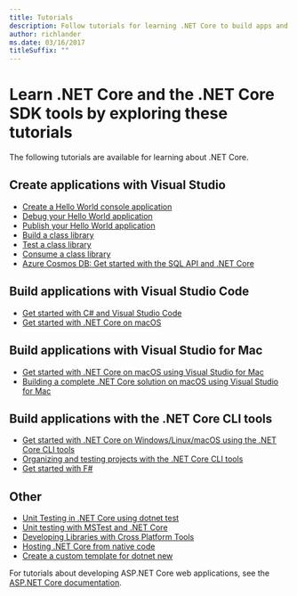 ```yaml
---
title: Tutorials
description: Follow tutorials for learning .NET Core to build apps and libraries on Mac, Linux, and Windows.
author: richlander
ms.date: 03/16/2017
titleSuffix: ""
---
```

# Learn .NET Core and the .NET Core SDK tools by exploring these tutorials

The following tutorials are available for learning about .NET Core.

## Create applications with Visual Studio

- [Create a Hello World console application](with-visual-studio.md)
- [Debug your Hello World application](debugging-with-visual-studio.md)
- [Publish your Hello World application](publishing-with-visual-studio.md)
- [Build a class library](library-with-visual-studio.md)
- [Test a class library](testing-library-with-visual-studio.md)
- [Consume a class library](consuming-library-with-visual-studio.md)
- [Azure Cosmos DB: Get started with the SQL API and .NET Core](/azure/cosmos-db/sql-api-dotnetcore-get-started)

## Build applications with Visual Studio Code

- [Get started with C# and Visual Studio Code](with-visual-studio-code.md)
- [Get started with .NET Core on macOS](using-on-macos.md)

## Build applications with Visual Studio for Mac

- [Get started with .NET Core on macOS using Visual Studio for Mac](using-on-mac-vs.md)
- [Building a complete .NET Core solution on macOS using Visual Studio for Mac](using-on-mac-vs-full-solution.md)

## Build applications with the .NET Core CLI tools

- [Get started with .NET Core on Windows/Linux/macOS using the .NET Core CLI tools](cli-create-console-app.md)
- [Organizing and testing projects with the .NET Core CLI tools](testing-with-cli.md)
- [Get started with F#](../../fsharp/get-started/get-started-command-line.md)

## Other

- [Unit Testing in .NET Core using dotnet test](../testing/unit-testing-with-dotnet-test.md)
- [Unit testing with MSTest and .NET Core](../testing/unit-testing-with-mstest.md)
- [Developing Libraries with Cross Platform Tools](libraries.md)
- [Hosting .NET Core from native code](netcore-hosting.md)
- [Create a custom template for dotnet new](cli-templates-create-item-template.md)

For tutorials about developing ASP.NET Core web applications, see the [ASP.NET Core documentation](/aspnet/core/).
